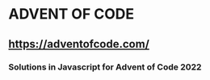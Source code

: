 # ADVENT OF CODE

## https://adventofcode.com/

### Solutions in Javascript for Advent of Code 2022 